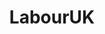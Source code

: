 ---
title: LabourUK
crosslinks:
- ukpolitics
- unitedkingdom
- Enough_Sanders_Spam
- SKZCartoons
- livven
- Milifans
- ChapoTrapHouse
- SocialDemocracy
- xkcd
- worldnews
- Scotland
- legaladvice
- Whatcouldgowrong
- Scotch
- Warhammer
- TinyTrumps
- BaathistUK
- TrueReddit
- '2013'
- CoopUK
---